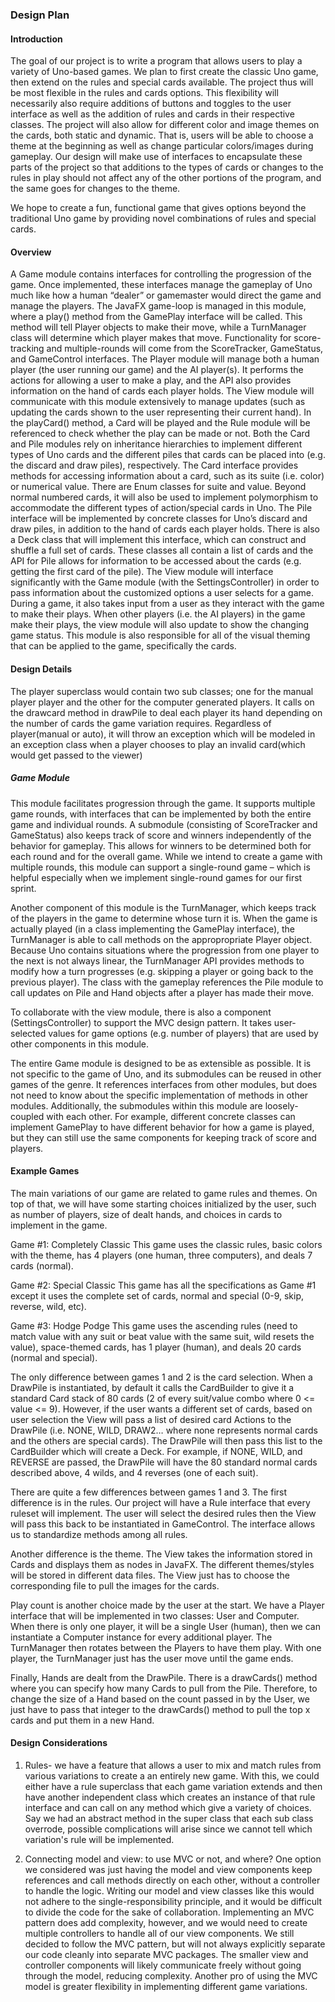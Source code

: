 ### Design Plan

#### Introduction

The goal of our project is to write a program that allows users to play a variety of Uno-based games. We plan to first create the classic Uno game, then extend on the rules and special cards available. The project thus will be most flexible in the rules and cards options. This flexibility will necessarily also require additions of buttons and toggles to the user interface as well as the addition of rules and cards in their respective classes. The project will also allow for different color and image themes on the cards, both static and dynamic. That is, users will be able to choose a theme at the beginning as well as change particular colors/images during gameplay. Our design will make use of interfaces to encapsulate these parts of the project so that additions to the types of cards or changes to the rules in play should not affect any of the other portions of the program, and the same goes for changes to the theme.

We hope to create a fun, functional game that gives options beyond the traditional Uno game by providing novel combinations of rules and special cards.

#### Overview
A Game module contains interfaces for controlling the progression of the game. Once implemented, these interfaces manage the gameplay of Uno much like how a human “dealer” or gamemaster would direct the game and manage the players. The JavaFX game-loop is managed in this module, where a play() method from the GamePlay interface will be called. This method will tell Player objects to make their move, while a TurnManager class will determine which player makes that move. Functionality for score-tracking and multiple-rounds will come from the ScoreTracker, GameStatus, and GameControl interfaces. 
The Player module will manage both a human player (the user running our game) and the AI player(s). It performs the actions for allowing a user to make a play, and the API also provides information on the hand of cards each player holds. The View module will communicate with this module extensively to manage updates (such as updating the cards shown to the user representing their current hand). In the playCard() method, a Card will be played and the Rule module will be referenced to check whether the play can be made or not.
Both the Card and Pile modules rely on inheritance hierarchies to implement different types of Uno cards and the different piles that cards can be placed into (e.g. the discard and draw piles), respectively. The Card interface provides methods for accessing information about a card, such as its suite (i.e. color) or numerical value. There are Enum classes for suite and value. Beyond normal numbered cards, it will also be used to implement polymorphism to accommodate the different types of action/special cards in Uno. The Pile interface will be implemented by concrete classes for Uno’s discard and draw piles, in addition to the hand of cards each player holds.  There is also a Deck class that will implement this interface, which can construct and shuffle a full set of cards. These classes all contain a list of cards and the API for Pile allows for information to be accessed about the cards (e.g. getting the first card of the pile). 
The View module will interface significantly with the Game module (with the SettingsController) in order to pass information about the customized options a user selects for a game. During a game, it also takes input from a user as they interact with the game to make their plays. When other players (i.e. the AI players) in the game make their plays, the view module will also update to show the changing game status. This module is also responsible for all of the visual theming that can be applied to the game, specifically the cards. 

#### Design Details
The player superclass would contain two sub classes; one for the manual player player and the other for the computer generated players.
It calls on the drawcard method in drawPile to deal each player its hand depending on the number of cards the game variation requires.
Regardless of player(manual or auto), it will throw an exception which will be modeled in an exception class when a player chooses to play an invalid card(which would get passed to the viewer) 


##### Game Module
This module facilitates progression through the game. It supports multiple game rounds, with interfaces that can be implemented by both the entire game and individual rounds. A submodule (consisting of ScoreTracker and GameStatus) also keeps track of score and winners independently of the behavior for gameplay. This allows for winners to be determined both for each round and for the overall game. While we intend to create a game with multiple rounds, this module can support a single-round game – which is helpful especially when we implement single-round games for our first sprint. 

Another component of this module is the TurnManager, which keeps track of the players in the game to determine whose turn it is. When the game is actually played (in a class implementing the GamePlay interface), the TurnManager is able to call methods on the appropropriate Player object. Because Uno contains situations where the progression from one player to the next is not always linear, the TurnManager API provides methods to modify how a turn progresses (e.g. skipping a player or going back to the previous player). The class with the gameplay references the Pile module to call updates on Pile and Hand objects after a player has made their move. 

To collaborate with the view module, there is also a component (SettingsController) to support the MVC design pattern. It takes user-selected values for game options (e.g. number of players) that are used by other components in this module. 

The entire Game module is designed to be as extensible as possible. It is not specific to the game of Uno, and its submodules can be reused in other games of the genre. It references interfaces from other modules, but does not need to know about the specific implementation of methods in other modules. Additionally, the submodules within this module are loosely-coupled with each other. For example, different concrete classes can implement GamePlay to have different behavior for how a game is played, but they can still use the same components for keeping track of score and players. 


#### Example Games
The main variations of our game are related to game rules and themes. On top of that, we will have some starting choices initialized by the user, such as number of players, size of dealt hands, and choices in cards to implement in the game.

Game #1: Completely Classic
This game uses the classic rules, basic colors with the theme, has 4 players (one human, three computers), and deals 7 cards (normal).

Game #2: Special Classic
This game has all the specifications as Game #1 except it uses the complete set of cards, normal and special (0-9, skip, reverse, wild, etc).

Game #3: Hodge Podge
This game uses the ascending rules (need to match value with any suit or beat value with the same suit, wild resets the value), space-themed cards, has 1 player (human), and deals 20 cards (normal and special).

The only difference between games 1 and 2 is the card selection. When a DrawPile is instantiated, by default it calls the CardBuilder to give it a standard Card stack of 80 cards (2 of every suit/value combo where 0 <= value <= 9). However, if the user wants a different set of cards, based on user selection the View will pass a list of desired card Actions to the DrawPile (i.e. NONE, WILD, DRAW2… where none represents normal cards and the others are special cards). The DrawPile will then pass this list to the CardBuilder which will create a Deck. For example, if NONE, WILD, and REVERSE are passed, the DrawPile will have the 80 standard normal cards described above, 4 wilds, and 4 reverses (one of each suit).

There are quite a few differences between games 1 and 3. The first difference is in the rules. Our project will have a Rule interface that every ruleset will implement. The user will select the desired rules then the View will pass this back to be instantiated in GameControl. The interface allows us to standardize methods among all rules.

Another difference is the theme. The View takes the information stored in Cards and displays them as nodes in JavaFX. The different themes/styles will be stored in different data files. The View just has to choose the corresponding file to pull the images for the cards.

Play count is another choice made by the user at the start. We have a Player interface that will be implemented in two classes: User and Computer. When there is only one player, it will be a single User (human), then we can instantiate a Computer instance for every additional player. The TurnManager then rotates between the Players to have them play. With one player, the TurnManager just has the user move until the game ends.

Finally, Hands are dealt from the DrawPile. There is a drawCards() method where you can specify how many Cards to pull from the Pile. Therefore, to change the size of a Hand based on the count passed in by the User, we just have to pass that integer to the drawCards() method to pull the top x cards and put them in a new Hand.

#### Design Considerations
1. Rules- we have a feature that allows a user to mix and match rules from various variations to create a an
entirely new game. With this, we could either have a rule superclass that each game variation extends and then have another independent class which creates an instance of that  rule interface and can 
call on any method which give a variety of choices. Say we had an abstract method in the super class that each sub class overrode, possible complications will arise 
since we cannot tell which variation's rule will be implemented.

2. Connecting model and view: to use MVC or not, and where? One option we considered was just having the model and view components keep references and call methods directly on each other, without a controller to handle the logic. Writing our model and view classes like this would not adhere to the single-responsibility principle, and it would be difficult to divide the code for the sake of collaboration. Implementing an MVC pattern does add complexity, however, and we would need to create multiple controllers to handle all of our view components. We still decided to follow the MVC pattern, but will not always explicitly separate our code cleanly into separate MVC packages. The smaller view and controller components will likely communicate freely without going through the model, reducing complexity. Another pro of using the MVC model is greater flexibility in implementing different game variations. 



